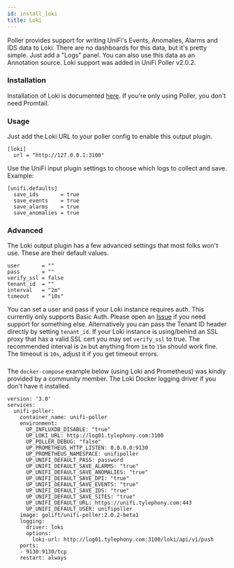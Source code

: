 ```yaml
---
id: install_loki
title: Loki
---
```



Poller provides support for writing UniFi's Events, Anomalies, Alarms and IDS data to Loki. There are no dashboards for this data, but it's pretty simple. Just add a "Logs" panel. You can also use this data as an Annotation source. Loki support was added in UniFi Poller v2.0.2.

### Installation

Installation of Loki is documented [here](https://grafana.com/docs/loki/latest/installation/). If you're only using Poller, you don't need Promtail.

### Usage

Just add the Loki URL to your poller config to enable this output plugin.
```
[loki]
  url = "http://127.0.0.1:3100"
```
Use the UniFi input plugin settings to choose which logs to collect and save. Example:
```
[unifi.defaults]
  save_ids       = true
  save_events    = true
  save_alarms    = true
  save_anomalies = true
```
### Advanced

The Loki output plugin has a few advanced settings that most folks won't use. These are their default values.
```
user       = ""
pass       = ""
verify_ssl = false
tenant_id  = ""
interval   = "2m"
timeout    = "10s"
```
You can set a user and pass if your Loki instance requires auth. This currently only supports Basic Auth. Please open an [Issue](https://github.com/unifi-poller/unifi-poller/issues/) if you need support for something else. Alternatively you can pass the Tenant ID header directly by setting `tenant_id`. If your Loki instance is using/behind an SSL proxy that has a valid SSL cert you may set `verify_ssl` to true. The recommended interval is `2m` but anything from `1m` to `15m` should work fine. The timeout is `10s`, adjust it if you get timeout errors.

###

The `docker-compose` example below (using Loki and Prometheus) was kindly provided by a community member. The Loki Docker logging driver if you don't have it installed.

```
version: '3.0'
services:
  unifi-poller:
    container_name: unifi-poller
    environment:
      UP_INFLUXDB_DISABLE: "true"
      UP_LOKI_URL: http://log01.tylephony.com:3100
      UP_POLLER_DEBUG: "false"
      UP_PROMETHEUS_HTTP_LISTEN: 0.0.0.0:9130
      UP_PROMETHEUS_NAMESPACE: unifipoller
      UP_UNIFI_DEFAULT_PASS: password
      UP_UNIFI_DEFAULT_SAVE_ALARMS: "true"
      UP_UNIFI_DEFAULT_SAVE_ANOMALIES: "true"
      UP_UNIFI_DEFAULT_SAVE_DPI: "true"
      UP_UNIFI_DEFAULT_SAVE_EVENTS: "true"
      UP_UNIFI_DEFAULT_SAVE_IDS: "true"
      UP_UNIFI_DEFAULT_SAVE_SITES: "true"
      UP_UNIFI_DEFAULT_URL: https://unifi.tylephony.com:443
      UP_UNIFI_DEFAULT_USER: unifipoller
    image: golift/unifi-poller:2.0.2-beta1
    logging:
      driver: loki
      options:
        loki-url: http://log01.tylephony.com:3100/loki/api/v1/push
    ports:
    - 9130:9130/tcp
    restart: always
```

